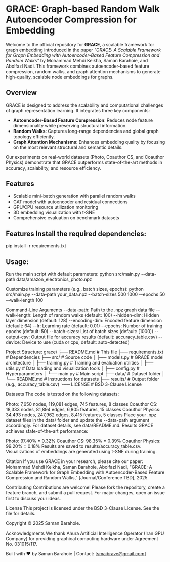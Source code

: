 # GRACE: Graph-based Random Walk Autoencoder Compression for Embedding

Welcome to the official repository for **GRACE**, a scalable framework for graph embedding introduced in the paper *"GRACE: A Scalable Framework for Graph Embedding with Autoencoder-Based Feature Compression and Random Walks"* by Mohammad Mehdi Keikha, Saman Barahoie, and Abolfazl Nadi. This framework combines autoencoder-based feature compression, random walks, and graph attention mechanisms to generate high-quality, scalable node embeddings for graphs.

## Overview

GRACE is designed to address the scalability and computational challenges of graph representation learning. It integrates three key components:
- **Autoencoder-Based Feature Compression**: Reduces node feature dimensionality while preserving structural information.
- **Random Walks**: Captures long-range dependencies and global graph topology efficiently.
- **Graph Attention Mechanisms**: Enhances embedding quality by focusing on the most relevant structural and semantic details.

Our experiments on real-world datasets (Photo, Coauthor CS, and Coauthor Physics) demonstrate that GRACE outperforms state-of-the-art methods in accuracy, scalability, and resource efficiency.

## Features
- Scalable mini-batch generation with parallel random walks
- GAT model with autoencoder and residual connections
- GPU/CPU resource utilization monitoring
- 3D embedding visualization with t-SNE
- Comprehensive evaluation on benchmark datasets

## Features Install the required dependencies:
pip install -r requirements.txt

## Usage:
Run the main script with default parameters:
python src/main.py --data-path data/amazon_electronics_photo.npz

Customize training parameters (e.g., batch sizes, epochs):
python src/main.py --data-path your_data.npz --batch-sizes 500 1000 --epochs 50 --walk-length 100

Command-Line Arguments
--data-path: Path to the .npz graph data file
--walk-length: Length of random walks (default: 100)
--hidden-dim: Hidden layer dimension (default: 128)
--encoding-dim: Encoded feature dimension (default: 64)
--lr: Learning rate (default: 0.01)
--epochs: Number of training epochs (default: 50)
--batch-sizes: List of batch sizes (default: [1000])
--output-csv: Output file for accuracy results (default: accuracy_table.csv)
--device: Device to use (cuda or cpu, default: auto-detected)

Project Structure:
grace/
├── README.md              # This file
├── requirements.txt       # Dependencies
├── src/                   # Source code
│   ├── models.py          # GRACE model architecture
│   ├── training.py        # Training and evaluation utilities
│   ├── utils.py           # Data loading and visualization tools
│   ├── config.py          # Hyperparameters
│   └── main.py            # Main script
├── data/                  # Dataset folder
│   └── README.md          # Instructions for datasets
├── results/               # Output folder (e.g., accuracy_table.csv)
└── LICENSE                # BSD 3-Clause License

Datasets
The code is tested on the following datasets:

Photo: 7,650 nodes, 119,081 edges, 745 features, 8 classes
Coauthor CS: 18,333 nodes, 81,894 edges, 6,805 features, 15 classes
Coauthor Physics: 34,493 nodes, 247,962 edges, 8,415 features, 5 classes
Place your .npz dataset files in the data/ folder and update the --data-path argument accordingly. For dataset details, see data/README.md.
Results
GRACE achieves state-of-the-art performance:

Photo: 97.40% ± 0.32%
Coauthor CS: 98.35% ± 0.39%
Coauthor Physics: 99.20% ± 0.18%
Results are saved to results/accuracy_table.csv. Visualizations of embeddings are generated using t-SNE during training.

Citation
If you use GRACE in your research, please cite our paper:
Mohammad Mehdi Keikha, Saman Barahoie, Abolfazl Nadi, "GRACE: A Scalable Framework for Graph Embedding with Autoencoder-Based Feature Compression and Random Walks," [Journal/Conference TBD], 2025.

Contributing
Contributions are welcome! Please fork the repository, create a feature branch, and submit a pull request. For major changes, open an issue first to discuss your ideas.

License
This project is licensed under the BSD 3-Clause License. See the  file for details.

Copyright © 2025 Saman Barahoie.

Acknowledgments
We thank Ahura Artificial Intelligence Operator (Iran GPU Company) for providing graphical computing hardware under Agreement No. 031015/117.

Built with ❤️ by Saman Barahoie | Contact: [smaibrave@gmail.com]